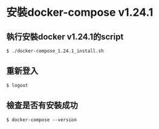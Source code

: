 # 安裝docker-compose v1.24.1
## 執行安裝docker v1.24.1的script 
```
$ ./docker-compose_1.24.1_install.sh
```

## 重新登入 
```
$ logout
```

## 檢查是否有安裝成功
```
$ docker-compose --version
```
